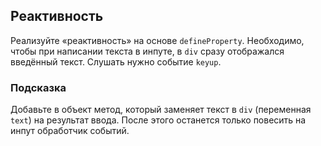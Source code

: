 ## Реактивность ##
Реализуйте «реактивность» на основе `defineProperty`. Необходимо, чтобы при написании текста в инпуте, в `div` сразу отображался введённый текст. Слушать нужно событие `keyup`.

### Подсказка  ###
Добавьте в объект метод, который заменяет текст в `div` (переменная `text`) на результат ввода. После этого останется только повесить на инпут обработчик событий.